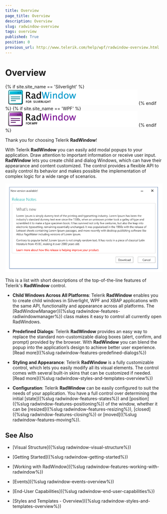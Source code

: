 ```yaml
---
title: Overview
page_title: Overview
description: Overview
slug: radwindow-overview
tags: overview
published: True
position: 0
previous_url: http://www.telerik.com/help/wpf/radwindow-overview.html
---
```


# Overview

{% if site.site_name == 'Silverlight' %}
![RadWindow for Silverlight Icon](images/RadWindow_Overview_01.png)
{% endif %}
{% if site.site_name == 'WPF' %}
![RadWindow for WPF Icon](images/RadWindow_Overview_01_WPF.png)
{% endif %}

Thank you for choosing Telerik __RadWindow__!

With Telerik __RadWindow__ you can easily add modal popups to your application.  Draw attention to important information or receive user input. __RadWindow__ lets you create child and dialog Windows, which can have their appearance and content customized. The control provides a flexible API to easily control its behavior and makes possible the implementation of complex logic for a wide range of scenarios.

![Rad Window Overview 03](images/radwindow-overview.png)

This is a list with short descriptions of the top-of-the-line features of Telerik's __RadWindow__ control.

* __Child Windows Across All Platforms__: Telerik __RadWindow__ enables you to create child windows in Silverlight, WPF and XBAP applications with the same API, functionality and appearance across all platforms. The [RadWindowManager]({%slug radwindow-features-radiwindowmanager%}) class makes it easy to control all currently open RadWindows.

* __Predefined Dialogs__: Telerik __RadWindow__ provides an easy way to replace the standard non-customizable dialog boxes (alert, confirm, and prompt) provided by the browser. With __RadWindow__ you can blend the popup into the application’s design to achieve better user experience. [Read more]({%slug radwindow-features-predefined-dialogs%})

* __Styling and Appearance__: Telerik __RadWindow__ is a fully customizable control, which lets you easily modify all its visual elements. The control comes with several built-in skins that can be customized if needed. [Read more]({%slug radwindow-styles-and-templates-overview%})

* __Configuration__: Telerik __RadWindow__ can be easily configured to suit the needs of your application. You have a full control over determining the initial [state]({%slug radwindow-features-states%}) and [position]({%slug radwindow-features-positioning%}) of the window, whether it can be [resized]({%slug radwindow-features-resizing%}), [closed]({%slug radwindow-features-closing%}) or [moved]({%slug radwindow-features-moving%}).

## See Also

 * [Visual Structure]({%slug radwindow-visual-structure%})

 * [Getting Started]({%slug radwindow-getting-started%})

 * [Working with RadWindow]({%slug radwindow-features-working-with-radwindow%})

 * [Events]({%slug radwindow-events-overview%})

 * [End-User Capabilities]({%slug radwindow-end-user-capabilities%})

 * [Styles and Templates - Overview]({%slug radwindow-styles-and-templates-overview%})
